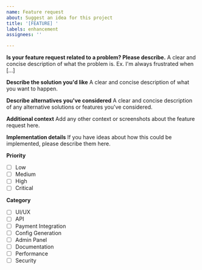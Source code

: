 ```yaml
---
name: Feature request
about: Suggest an idea for this project
title: '[FEATURE] '
labels: enhancement
assignees: ''

---
```


**Is your feature request related to a problem? Please describe.**
A clear and concise description of what the problem is. Ex. I'm always frustrated when [...]

**Describe the solution you'd like**
A clear and concise description of what you want to happen.

**Describe alternatives you've considered**
A clear and concise description of any alternative solutions or features you've considered.

**Additional context**
Add any other context or screenshots about the feature request here.

**Implementation details**
If you have ideas about how this could be implemented, please describe them here.

**Priority**
- [ ] Low
- [ ] Medium
- [ ] High
- [ ] Critical

**Category**
- [ ] UI/UX
- [ ] API
- [ ] Payment Integration
- [ ] Config Generation
- [ ] Admin Panel
- [ ] Documentation
- [ ] Performance
- [ ] Security
